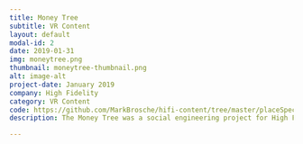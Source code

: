 ```yaml
---
title: Money Tree
subtitle: VR Content
layout: default
modal-id: 2
date: 2019-01-31
img: moneytree.png
thumbnail: moneytree-thumbnail.png
alt: image-alt
project-date: January 2019
company: High Fidelity
category: VR Content
code: https://github.com/MarkBrosche/hifi-content/tree/master/placeSpecificContent/theSpot/moneyTree
description: The Money Tree was a social engineering project for High Fidelity aimed at fostering a supportive and welcoming community to welcome new and returning users.  The idea was that the tree, placed in the center of "The Spot" domain would randomly select a nearby user to nominate another nearby user for a small monetary gift from High Fidelity at randomized intervals.  The tree required a minimum number of people present to work and I built it in a way to discourage bad behavior.

---
```

